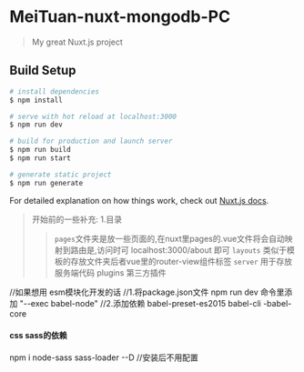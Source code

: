 # MeiTuan-nuxt-mongodb-PC

> My great Nuxt.js project

## Build Setup

```bash
# install dependencies
$ npm install

# serve with hot reload at localhost:3000
$ npm run dev

# build for production and launch server
$ npm run build
$ npm run start

# generate static project
$ npm run generate
```

For detailed explanation on how things work, check out [Nuxt.js docs](https://nuxtjs.org).

> 开始前的一些补充:
> 1.目录
> > `pages`文件夹是放一些页面的,在nuxt里pages的.vue文件将会自动映射到路由是,访问时可 localhost:3000/about 即可
> > `layouts` 类似于模板的存放文件夹后者vue里的router-view组件标签
> `server` 用于存放服务端代码
> plugins 第三方插件


//如果想用 esm模块化开发的话
//1.将package.json文件 npm run dev 命令里添加 "--exec babel-node"
//2.添加依赖 babel-preset-es2015 babel-cli -babel-core

#### css sass的依赖
npm i node-sass sass-loader --D  //安装后不用配置
